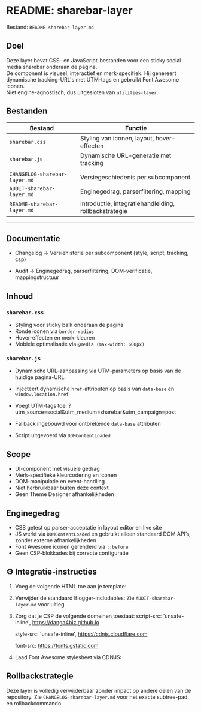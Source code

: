# README: sharebar-layer

Bestand: `README-sharebar-layer.md`

## Doel

Deze layer bevat CSS- en JavaScript-bestanden voor een sticky social media sharebar onderaan de pagina.  
De component is visueel, interactief en merk-specifiek. Hij genereert dynamische tracking-URL's met UTM-tags en gebruikt Font Awesome iconen.  
Niet engine-agnostisch, dus uitgesloten van `utilities-layer`.


## Bestanden

| Bestand                       | Functie                                               |
|-------------------------------|-------------------------------------------------------|
| `sharebar.css`                | Styling van iconen, layout, hover-effecten            |
| `sharebar.js`                 | Dynamische URL-generatie met tracking                 |
|                               |                                                       |
| `CHANGELOG-sharebar-layer.md` | Versiegeschiedenis per subcomponent                   |
| `AUDIT-sharebar-layer.md`     | Enginegedrag, parserfiltering, mapping                |
| `README-sharebar-layer.md`    | Introductie, integratiehandleiding, rollbackstrategie |

---

## Documentatie
- Changelog → Versiehistorie per subcomponent (style, script, tracking, csp)

- Audit → Enginegedrag, parserfiltering, DOM-verificatie, mappingstructuur


## Inhoud

### `sharebar.css`
- Styling voor sticky balk onderaan de pagina
- Ronde iconen via `border-radius`
- Hover-effecten en merk-kleuren
- Mobiele optimalisatie via `@media (max-width: 600px)`

### `sharebar.js`
- Dynamische URL-aanpassing via UTM-parameters op basis van de huidige pagina-URL.

- Injecteert dynamische `href`-attributen op basis van `data-base` en `window.location.href`
- Voegt UTM-tags toe: ?utm_source=social&utm_medium=sharebar&utm_campaign=post
- Fallback ingebouwd voor ontbrekende `data-base` attributen
- Script uitgevoerd via `DOMContentLoaded`

## Scope

- UI-component met visuele gedrag
- Merk-specifieke kleurcodering en iconen
- DOM-manipulatie en event-handling
- Niet herbruikbaar buiten deze context
- Geen Theme Designer afhankelijkheden

## Enginegedrag

- CSS getest op parser-acceptatie in layout editor en live site
- JS werkt via `DOMContentLoaded` en gebruikt alleen standaard DOM API’s, zonder externe afhankelijkheden
- Font Awesome iconen gerenderd via `::before`
- Geen CSP-blokkades bij correcte configuratie

## ⚙️ Integratie-instructies

1. Voeg de volgende HTML toe aan je template:

	<div id="stickyShareBarBottom">
		<!-- sharebar wordt hier geïnjecteerd -->
	</div> 
 
2. Verwijder de standaard Blogger-includables: Zie `AUDIT-sharebar-layer.md` voor uitleg.
 
3. Zorg dat je CSP de volgende domeinen toestaat:
	script-src: 'unsafe-inline', https://danga4biz.github.io

	style-src: 'unsafe-inline', https://cdnjs.cloudflare.com

	font-src: https://fonts.gstatic.com 
 
4. Laad Font Awesome stylesheet via CDNJS:
	<link href="https://cdnjs.cloudflare.com/ajax/libs/font-awesome/6.5.0/css/all.min.css" rel="stylesheet"> 

## Rollbackstrategie
Deze layer is volledig verwijderbaar zonder impact op andere delen van de repository. 
Zie `CHANGELOG-sharebar-layer.md` voor het exacte subtree-pad en rollbackcommando.



